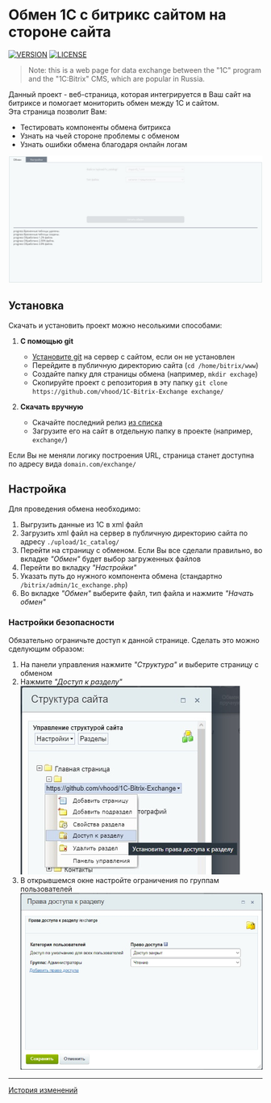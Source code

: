 # Обмен 1С с битрикс сайтом на стороне сайта

[![VERSION](https://img.shields.io/badge/version-1.1.3-blue?style=for-the-badge&logo=appveyor)](https://github.com/vhood/1C-Bitrix-Exchange)
[![LICENSE](https://img.shields.io/github/license/vhood/1C-Bitrix-Exchange?style=for-the-badge&logo=appveyor&color=blue)](LICENSE.md)

> Note: this is a web page for data exchange between the "1C" program and the "1C:Bitrix" CMS, which are popular in Russia.

Данный проект - веб-страница, которая интегрируется в Ваш сайт на битриксе и помогает мониторить обмен между 1С и сайтом.  
Эта страница позволит Вам:

- Тестировать компоненты обмена битрикса
- Узнать на чьей стороне проблемы с обменом
- Узнать ошибки обмена благодаря онлайн логам

![interface](media/interface.jpg)

## Установка

Скачать и установить проект можно несолькими способами:

1. **С помощью git**
    - [Установите git](https://git-scm.com/download/linux) на сервер с сайтом, если он не установлен
    - Перейдите в публичную директорию сайта (`cd /home/bitrix/www`)
    - Создайте папку для страницы обмена (например, `mkdir exchage`)
    - Скопируйте проект с репозитория в эту папку `git clone https://github.com/vhood/1C-Bitrix-Exchange exchange/`

2. **Скачать вручную**
    - Скачайте последний релиз [из списка](https://github.com/vhood/1C-Bitrix-Exchange/releases)
    - Загрузите его на сайт в отдельную папку в проекте (например, `exchange/`)

Если Вы не меняли логику построения URL, страница станет доступна по адресу вида `domain.com/exchange/`

## Настройка

Для проведения обмена необходимо:

1. Выгрузить данные из 1С в xml файл
2. Загрузить xml файл на сервер в публичную директорию сайта по адресу `./upload/1c_catalog/`
3. Перейти на страницу с обменом. Если Вы все сделали правильно, во вкладке *"Обмен"* будет выбор загруженных файлов
4. Перейти во вкладку *"Настройки"*
5. Указать путь до нужного компонента обмена (стандартно `/bitrix/admin/1c_exchange.php`)
6. Во вкладке *"Обмен"* выберите файл, тип файла и нажмите *"Начать обмен"*

### Настройки безопасности

Обязательно ограничьте доступ к данной странице. Сделать это можно сделующим образом:

1. На панели управления нажмите *"Структура"* и выберите страницу с обменом
2. Нажмите *"Доступ к разделу"*
![structure](media/security.jpg)
3. В открывшемся окне настройте ограничения по группам пользователей
![access](media/access.jpg)

* * *

[История изменений](CHANGELOG.md)
